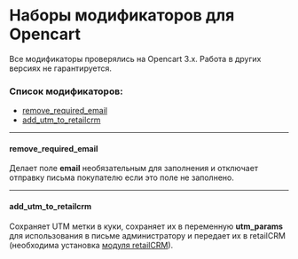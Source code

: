 # Наборы модификаторов для Opencart
Все модификаторы проверялись на Opencart 3.x. Работа в других версиях не гарантируется.

### Список модификаторов:
- [remove_required_email](#remove_required_email)
- [add_utm_to_retailcrm](#add_utm_to_retailcrm)

___
#### remove_required_email
Делает поле **email** необязательным для заполнения и отключает отправку письма покупателю если это поле не заполнено.

---
#### add_utm_to_retailcrm
Сохраняет UTM метки в куки, сохраняет их в переменную **utm_params** для использования в письме администратору и передает их в retailCRM (необходима установка [модуля retailCRM](https://www.opencart.com/index.php?route=marketplace/extension/info&extension_id=26049)).